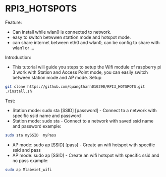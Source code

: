 

# RPI3_HOTSPOTS
Feature:
 - Can install while wlan0 is connected to network.
 - easy to switch betwwen stattion mode and hotspot mode.
 - can share internet between eth0 and wlan0, can be config to share with wlan1 or ...
 
Introduction:
- This tutorial will guide you steps to setup the Wifi module of  raspberry pi 3 work with Station and Access Point mode, you can easily switch between station mode and AP mode.
Setup:
```bash
git clone https://github.com/quangthanh010290/RPI3_HOTSPOTS.git
./install.sh
```
Test:
- Station mode: sudo sta [SSID] [password] - Connect to a network with specific ssid name and password
- Station mode: sudo sta  - Connect to a network with saved ssid name and password
example:
```bash
sudo sta mySSID  myPass
```
- AP mode: sudo ap [SSID] [pass] - Create an wifi hotspot with specific ssid and pass
- AP mode: sudo ap [SSID]  - Create an wifi hotspot with specific ssid and no pass
example: 
```bash
sudo ap Mlabviet_wifi
```
